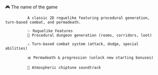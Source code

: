 🎮 The name of the game  

              A classic 2D roguelike featuring procedural generation, turn-based combat, and permadeath.
              
              ✨ Roguelike Features
              🔄 Procedural dungeon generation (rooms, corridors, loot)
              
              ⚔️ Turn-based combat system (attack, dodge, special abilities)
              
              📊 Permadeath & progression (unlock new starting bonuses)
              
              🎵 Atmospheric chiptune soundtrack

